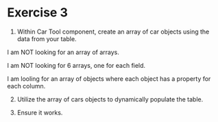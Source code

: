 # Exercise 3

1. Within Car Tool component, create an array of car objects using the data from your table.

I am NOT looking for an array of arrays.

I am NOT looking for 6 arrays, one for each field.

I am looling for an array of objects where each object has a property for each column.

2. Utilize the array of cars objects to dynamically populate the table.

3. Ensure it works.